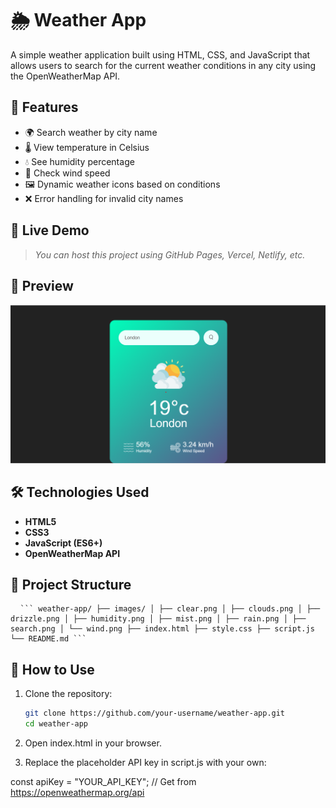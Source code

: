 # 🌦️ Weather App

A simple weather application built using HTML, CSS, and JavaScript that allows users to search for the current weather conditions in any city using the OpenWeatherMap API.

## 🔧 Features

- 🌍 Search weather by city name
- 🌡️ View temperature in Celsius
- 💧 See humidity percentage
- 💨 Check wind speed
- 🖼️ Dynamic weather icons based on conditions
- ❌ Error handling for invalid city names

## 🚀 Live Demo

> _You can host this project using GitHub Pages, Vercel, Netlify, etc._

## 📸 Preview

![Weather App Screenshot](images/preview.png) <!-- Replace with actual image or remove -->

## 🛠️ Technologies Used

- **HTML5**
- **CSS3**
- **JavaScript (ES6+)**
- **OpenWeatherMap API**

## 📁 Project Structure

<pre> <code> ``` weather-app/ ├── images/ │ ├── clear.png │ ├── clouds.png │ ├── drizzle.png │ ├── humidity.png │ ├── mist.png │ ├── rain.png │ ├── search.png │ └── wind.png ├── index.html ├── style.css ├── script.js └── README.md ``` </code> </pre>



## 🔑 How to Use

1. Clone the repository:
   ```bash
   git clone https://github.com/your-username/weather-app.git
   cd weather-app
2. Open index.html in your browser.

3. Replace the placeholder API key in script.js with your own:

const apiKey = "YOUR_API_KEY"; // Get from https://openweathermap.org/api

